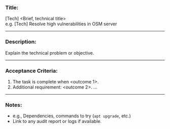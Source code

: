 ### Title:
[Tech] <Brief, technical title>  
e.g. [Tech] Resolve high vulnerabilities in OSM server

---

### Description:
Explain the technical problem or objective.

---

### Acceptance Criteria:
1. The task is complete when <outcome 1>.
2. Additional requirement: <outcome 2>.
...

---

### Notes:
- e.g., Dependencies, commands to try (`apt upgrade`, etc.)
- Link to any audit report or logs if available.
